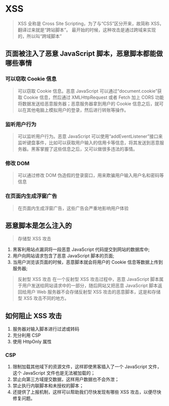# XSS

> XSS 全称是 Cross Site Scripting，为了与“CSS”区分开来，故简称 XSS，翻译过来就是“跨站脚本”。
> 最开始的时候，这种攻击是通过跨域来实现的，所以叫“跨域脚本”

## 页面被注入了恶意 JavaScript 脚本，恶意脚本都能做哪些事情

### 可以窃取 Cookie 信息

> 可以窃取 Cookie 信息。恶意 JavaScript 可以通过“document.cookie”获取 Cookie 信息，然后通过 XMLHttpRequest 或者 Fetch 加上 CORS 功能将数据发送给恶意服务器；恶意服务器拿到用户的 Cookie 信息之后，就可以在其他电脑上模拟用户的登录，然后进行转账等操作。

### 监听用户行为

> 可以监听用户行为。恶意 JavaScript 可以使用“addEventListener”接口来监听键盘事件，比如可以获取用户输入的信用卡等信息，将其发送到恶意服务器。黑客掌握了这些信息之后，又可以做很多违法的事情。

### 修改 DOM

> 可以通过修改 DOM 伪造假的登录窗口，用来欺骗用户输入用户名和密码等信息

### 在页面内生成浮窗广告

> 在页面内生成浮窗广告，这些广告会严重地影响用户体验

## 恶意脚本是怎么注入的

> 存储型 XSS 攻击

1. 黑客利用站点漏洞将一段恶意 JavaScript 代码提交到网站的数据库中;
2. 用户向网站请求包含了恶意 JavaScript 脚本的页面;
3. 当用户浏览该页面的时候，恶意脚本就会将用户的 Cookie 信息等数据上传到服务器;

> 反射型 XSS 攻击
> 在一个反射型 XSS 攻击过程中，恶意 JavaScript 脚本属于用户发送给网站请求中的一部分，随后网站又把恶意 JavaScript 脚本返回给用户
> Web 服务器不会存储反射型 XSS 攻击的恶意脚本，这是和存储型 XSS 攻击不同的地方。

## 如何阻止 XSS 攻击

1. 服务器对输入脚本进行过滤或转码
2. 充分利用 CSP
3. 使用 HttpOnly 属性

### CSP

1. 限制加载其他域下的资源文件，这样即使黑客插入了一个 JavaScript 文件，这个 JavaScript 文件也是无法被加载的；
2. 禁止向第三方域提交数据，这样用户数据也不会外泄；
3. 禁止执行内联脚本和未授权的脚本；
4. 还提供了上报机制，这样可以帮助我们尽快发现有哪些 XSS 攻击，以便尽快修复问题。
